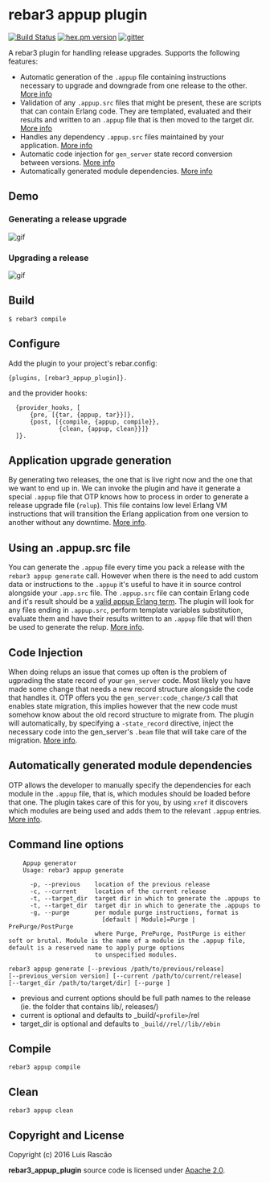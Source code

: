 rebar3 appup plugin
=====

[![Build Status](https://travis-ci.org/lrascao/rebar3_appup_plugin.svg?branch=develop)](https://travis-ci.org/lrascao/rebar3_appup_plugin)
[![hex.pm version](https://img.shields.io/hexpm/v/rebar3_appup_plugin.svg)](https://hex.pm/packages/rebar3_appup_plugin)
[![gitter](https://badges.gitter.im/Join%20Chat.svg)](https://gitter.im/rebar3-appup-plugin/Lobby?utm_source=share-link&utm_medium=link&utm_campaign=share-link)

A rebar3 plugin for handling release upgrades. Supports the following features:
   * Automatic generation of the `.appup` file containing instructions necessary to upgrade and downgrade from one release to the other. [More info](doc/UPGRADE_DOWNGRADE.md)
   * Validation of any `.appup.src` files that might be present, these are scripts that can contain Erlang code. They are templated, evaluated and their results and written to an `.appup` file that is then moved to the target dir. [More info](doc/APPUP_SRC.md)
   * Handles any dependency `.appup.src` files maintained by your application. [More info](doc/CUSTOM_APPUP.md)
   * Automatic code injection for `gen_server` state record conversion between versions. [More info](doc/STATE_RECORD_CONVERSION.md)
   * Automatically generated module dependencies. [More info](doc/MODULE_DEPENDENCIES.md)

Demo
-----
### Generating a release upgrade

![gif](http://i.imgur.com/zdfAg6o.gif)

### Upgrading a release

![gif](http://i.imgur.com/khWaee2.gif)

Build
-----

    $ rebar3 compile

Configure
---

Add the plugin to your project's rebar.config:

    {plugins, [rebar3_appup_plugin]}.

and the provider hooks:

```
  {provider_hooks, [
      {pre, [{tar, {appup, tar}}]},
      {post, [{compile, {appup, compile}},
              {clean, {appup, clean}}]}
  ]}.
```

Application upgrade generation
---

By generating two releases, the one that is live right now and the one that we want to end up in. We can invoke the plugin and have it generate a special `.appup` file that OTP knows how to process in order to generate a release upgrade file (`relup`). This file contains low level Erlang VM instructions that will transition the Erlang application from one version to another without any downtime. [More info](doc/UPGRADE_DOWNGRADE.md).

Using an .appup.src file
---

You can generate the `.appup` file every time you pack a release with the `rebar3 appup generate` call. However when there is the need to add custom data or instructions to the `.appup` it's useful to have it in source control alongside your `.app.src` file. The `.appup.src` file can contain Erlang code and it's result should be a [valid appup Erlang term](http://erlang.org/doc/man/appup.html). The plugin will look for any files ending in `.appup.src`, perform template variables substitution, evaluate them and have their results written to an `.appup` file that will then be used to generate the relup. [More info](doc/APPUP_SRC.md).

Code Injection
---

When doing relups an issue that comes up often is the problem of ugprading the state record of your `gen_server` code. Most likely you have made some change that needs a new record structure alongside the code that handles it. OTP offers you the `gen_server:code_change/3` call that enables state migration, this implies however that the new code must somehow know about the old record structure to migrate from. The plugin will automatically, by specifying a `-state_record` directive, inject the necessary code into the gen_server's `.beam` file that will take care of the migration. [More info](doc/STATE_RECORD_CONVERSION.md).

Automatically generated module dependencies
---

OTP allows the developer to manually specify the dependencies for each module in the `.appup` file, that is, which modules should be loaded before that one. The plugin takes care of this for you, by using `xref` it discovers which modules are being used and adds them to the relevant `.appup` entries. [More info](doc/MODULE_DEPENDENCIES.md).

Command line options
---

```
    Appup generator
    Usage: rebar3 appup generate

      -p, --previous    location of the previous release
      -c, --current     location of the current release
      -t, --target_dir  target dir in which to generate the .appups to
      -t, --target_dir  target dir in which to generate the .appups to
      -g, --purge       per module purge instructions, format is
                          [default | Module]=Purge | PrePurge/PostPurge
                        where Purge, PrePurge, PostPurge is either soft or brutal. Module is the name of a module in the .appup file, default is a reserved name to apply purge options
                        to unspecified modules.
```

    rebar3 appup generate [--previous /path/to/previous/release] 
    [--previous_version version] [--current /path/to/current/release] 
    [--target_dir /path/to/target/dir] [--purge ]

  * previous and current options should be full path names to the release (ie. the folder that contains lib/, releases/)
  * current is optional and defaults to _build/`<profile>`/rel
  * target_dir is optional and defaults to `_build/`<profile>`/rel/`<app>`/lib/`<app>`/ebin`

Compile
---

    rebar3 appup compile

Clean
---

    rebar3 appup clean

## Copyright and License

Copyright (c) 2016 Luis Rascão

**rebar3_appup_plugin** source code is licensed under [Apache 2.0](LICENSE).
